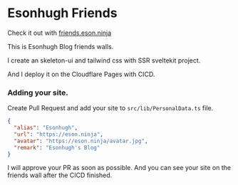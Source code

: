 # Esonhugh Friends

Check it out with [friends.eson.ninja](https://friends.eson.ninja)

This is Esonhugh Blog friends walls.

I create an skeleton-ui and tailwind css with SSR sveltekit project. 

And I deploy it on the Cloudflare Pages with CICD.

### Adding your site.

Create Pull Request and add your site to `src/lib/PersonalData.ts` file.

```json
{
  "alias": "Esonhugh",
  "url": "https://eson.ninja",
  "avatar": "https://eson.ninja/avatar.jpg",
  "remark": "Esonhugh's Blog"
}
```

I will approve your PR as soon as possible. And you can see your site on the friends wall after the CICD finished.
